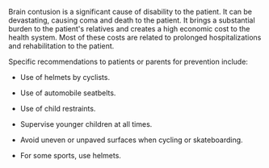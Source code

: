 Brain contusion is a significant cause of disability to the patient. It can be devastating, causing coma and death to the patient. It brings a substantial burden to the patient's relatives and creates a high economic cost to the health system. Most of these costs are related to prolonged hospitalizations and rehabilitation to the patient.

Specific recommendations to patients or parents for prevention include:

- Use of helmets by cyclists.

- Use of automobile seatbelts.

- Use of child restraints.

- Supervise younger children at all times.

- Avoid uneven or unpaved surfaces when cycling or skateboarding.

- For some sports, use helmets.